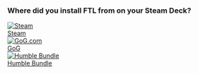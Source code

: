 ### Where did you install FTL from on your Steam Deck?

<div class="selector-grid">
    <a class="item" href="steam-install">
        <img class="sub-item selector-grid-image" src="{{ '/assets/img/Steam_logo.svg' | relative_url }}" alt="Steam" />
        <div class="sub-item selector-item-text">Steam</div>
    </a>
    <a class="item" href="gog-humble">
        <img class="sub-item selector-grid-image" src="{{ '/assets/img/GOG.com_logo.svg' | relative_url }}" alt="GoG.com" />
        <div class="sub-item selector-item-text">GoG</div>
    </a>
    <a class="item" href="gog-humble">
        <img class="sub-item selector-grid-image" src="{{ '/assets/img/Humble_Bundle_logo.svg' | relative_url }}" alt="Humble Bundle" />
        <div class="sub-item selector-item-text">Humble Bundle</div>
    </a>
</div>
